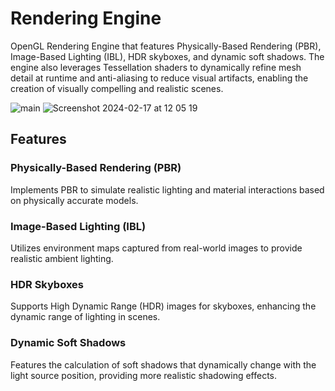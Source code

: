 # Rendering Engine

OpenGL Rendering Engine that features Physically-Based Rendering (PBR), Image-Based Lighting (IBL), HDR skyboxes, and dynamic soft shadows. The engine also leverages Tessellation shaders to dynamically refine mesh detail at runtime and anti-aliasing to reduce visual artifacts, enabling the creation of visually compelling and realistic scenes.

![main](https://github.com/AmrHMorsy/Rendering-Engine/assets/56271967/5adcdaaf-2e33-4940-b6e8-6121c6eb5f6b)
![Screenshot 2024-02-17 at 12 05 19](https://github.com/AmrHMorsy/Rendering-Engine/assets/56271967/147079e9-20fc-4765-acfd-bda74d2785e9)

## Features 

### Physically-Based Rendering (PBR)

Implements PBR to simulate realistic lighting and material interactions based on physically accurate models.

### Image-Based Lighting (IBL)

Utilizes environment maps captured from real-world images to provide realistic ambient lighting.

### HDR Skyboxes

Supports High Dynamic Range (HDR) images for skyboxes, enhancing the dynamic range of lighting in scenes.

### Dynamic Soft Shadows

Features the calculation of soft shadows that dynamically change with the light source position, providing more realistic shadowing effects.
